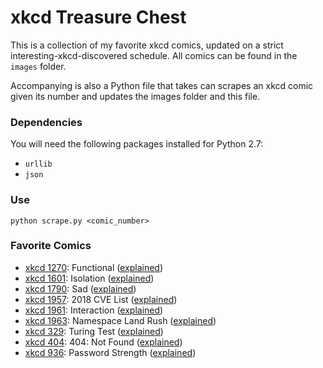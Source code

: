 # xkcd Treasure Chest

This is a collection of my favorite xkcd comics, updated on a strict interesting-xkcd-discovered schedule. All comics can be found in the `images` folder.

Accompanying is also a Python file that takes can scrapes an xkcd comic given its number and updates the images folder and this file. 

### Dependencies

You will need the following packages installed for Python 2.7:
* `urllib`
* `json`

### Use

`python scrape.py <comic_number>`

### Favorite Comics
* [xkcd 1270](https://xkcd.com/1270): Functional ([explained](http://www.explainxkcd.com/wiki/index.php/1270))
* [xkcd 1601](https://xkcd.com/1601): Isolation ([explained](http://www.explainxkcd.com/wiki/index.php/1601))
* [xkcd 1790](https://xkcd.com/1790): Sad ([explained](http://www.explainxkcd.com/wiki/index.php/1790))
* [xkcd 1957](https://xkcd.com/1957): 2018 CVE List ([explained](http://www.explainxkcd.com/wiki/index.php/1957))
* [xkcd 1961](https://xkcd.com/1961): Interaction ([explained](http://www.explainxkcd.com/wiki/index.php/1961))
* [xkcd 1963](https://xkcd.com/1963): Namespace Land Rush ([explained](http://www.explainxkcd.com/wiki/index.php/1963))
* [xkcd 329](https://xkcd.com/329): Turing Test ([explained](http://www.explainxkcd.com/wiki/index.php/329))
* [xkcd 404](https://xkcd.com/404): 404: Not Found ([explained](http://www.explainxkcd.com/wiki/index.php/404))
* [xkcd 936](https://xkcd.com/936): Password Strength ([explained](http://www.explainxkcd.com/wiki/index.php/936))
